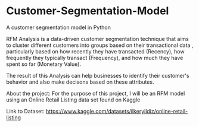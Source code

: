 # Customer-Segmentation-Model
A customer segmentation model in Python

RFM Analysis is a data-driven customer segmentation technique that aims to cluster different customers into groups based on their transactional data , particularly based on how recently they have transacted (Recency), how frequently they typically transact (Frequency), and how much they have spent so far (Monetary Value). 

The result of this Analysis can help businesses to identify their customer's behavior and also make decisons based on these attributes.

About the project: For the purpose of this project, I will be an RFM model using an Online Retail Listing data set found on Kaggle 

Link to Dataset: https://www.kaggle.com/datasets/ilkeryildiz/online-retail-listing
